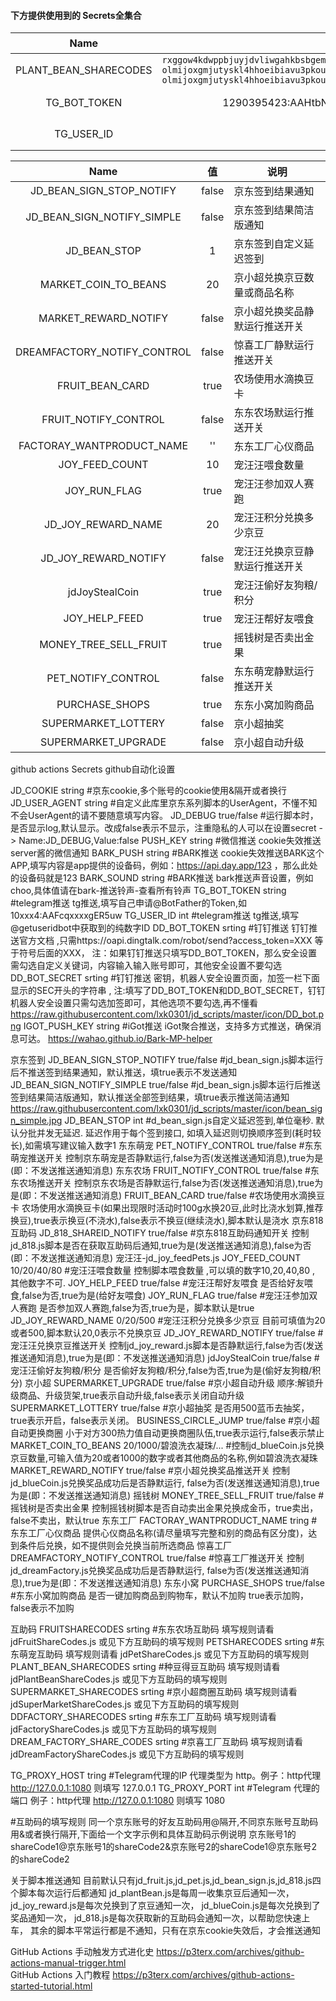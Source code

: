 

#### 下方提供使用到的 **Secrets全集合**

| Name                    |   值   | 说明                                                         |
| :---------------------: | :----------: | ------------------------------------------------------------ |
| PLANT_BEAN_SHARECODES | `rxggow4kdwppbjuyjdvliwgahkbsbgemalhzlhy@qmnmamd3ukiwrd53w4fjmpmb6c7yyogrbfj2rry` `olmijoxgmjutyskl4hhoeibiavu3pkou3keebla@qmnmamd3ukiwrd53w4fjmpmb6c7yyogrbfj2rry` `olmijoxgmjutyskl4hhoeibiavu3pkou3keebla@rxggow4kdwppbjuyjdvliwgahkbsbgemalhzlhy` | 种豆得豆互助码 |
| TG_BOT_TOKEN | 1290395423:AAHtbN3JApDKAJCHPIVN7SF1Zkby5cluPk4 | telegram推送 |
| TG_USER_ID | 1049578757 | telegram推送 |

| Name                    |   值   | 说明                                                         |
| :---------------------: | :----------: | ------------------------------------------------------------ |
| JD_BEAN_SIGN_STOP_NOTIFY | false | 京东签到结果通知 |
| JD_BEAN_SIGN_NOTIFY_SIMPLE | false | 京东签到结果简洁版通知 |
| JD_BEAN_STOP | 1 | 京东签到自定义延迟签到 |
| MARKET_COIN_TO_BEANS | 20 | 京小超兑换京豆数量或商品名称 |
| MARKET_REWARD_NOTIFY | false | 京小超兑换奖品静默运行推送开关 |
| DREAMFACTORY_NOTIFY_CONTROL | false | 惊喜工厂静默运行推送开关 |
| FRUIT_BEAN_CARD | true |农场使用水滴换豆卡 |
| FRUIT_NOTIFY_CONTROL | false |东东农场默运行推送开关 |
| FACTORAY_WANTPRODUCT_NAME | '' | 东东工厂心仪商品 |
| JOY_FEED_COUNT | 10 | 宠汪汪喂食数量 |
| JOY_RUN_FLAG | true | 宠汪汪参加双人赛跑 |
| JD_JOY_REWARD_NAME | 20 | 宠汪汪积分兑换多少京豆 |
| JD_JOY_REWARD_NOTIFY | false | 宠汪汪兑换京豆静默运行推送开关 |
| jdJoyStealCoin | true | 宠汪汪偷好友狗粮/积分 |
| JOY_HELP_FEED | true | 宠汪汪帮好友喂食 |
| MONEY_TREE_SELL_FRUIT | true | 摇钱树是否卖出金果 |
| PET_NOTIFY_CONTROL | false | 东东萌宠静默运行推送开关 |
| PURCHASE_SHOPS | true | 东东小窝加购商品 |
| SUPERMARKET_LOTTERY | false | 京小超抽奖 |
| SUPERMARKET_UPGRADE | false | 京小超自动升级 |

github actions Secrets
github自动化设置

JD_COOKIE string #京东cookie,多个账号的cookie使用&隔开或者换行
JD_USER_AGENT string #自定义此库里京东系列脚本的UserAgent，不懂不知不会UserAgent的请不要随意填写内容。
JD_DEBUG true/false #运行脚本时，是否显示log,默认显示。改成false表示不显示，注重隐私的人可以在设置secret -> Name:JD_DEBUG,Value:false
PUSH_KEY string #微信推送 cookie失效推送server酱的微信通知
BARK_PUSH string #BARK推送 cookie失效推送BARK这个APP,填写内容是app提供的设备码，例如：https://api.day.app/123 ，那么此处的设备码就是123
BARK_SOUND string #BARK推送 bark推送声音设置，例如choo,具体值请在bark-推送铃声-查看所有铃声
TG_BOT_TOKEN string #telegram推送 tg推送,填写自己申请@BotFather的Token,如10xxx4:AAFcqxxxxgER5uw
TG_USER_ID int #telegram推送 tg推送,填写@getuseridbot中获取到的纯数字ID
DD_BOT_TOKEN srting #钉钉推送 钉钉推送官方文档 ,只需https://oapi.dingtalk.com/robot/send?access_token=XXX 等于符号后面的XXX， 注：如果钉钉推送只填写DD_BOT_TOKEN，那么安全设置需勾选自定义关键词，内容输入输入账号即可，其他安全设置不要勾选
DD_BOT_SECRET srting #钉钉推送 密钥，机器人安全设置页面，加签一栏下面显示的SEC开头的字符串 , 注:填写了DD_BOT_TOKEN和DD_BOT_SECRET，钉钉机器人安全设置只需勾选加签即可，其他选项不要勾选,再不懂看 https://raw.githubusercontent.com/lxk0301/jd_scripts/master/icon/DD_bot.png
IGOT_PUSH_KEY string #iGot推送 iGot聚合推送，支持多方式推送，确保消息可达。 https://wahao.github.io/Bark-MP-helper

京东签到
JD_BEAN_SIGN_STOP_NOTIFY true/false #jd_bean_sign.js脚本运行后不推送签到结果通知，默认推送，填true表示不发送通知
JD_BEAN_SIGN_NOTIFY_SIMPLE true/false #jd_bean_sign.js脚本运行后推送签到结果简洁版通知，默认推送全部签到结果，填true表示推送简洁通知 https://raw.githubusercontent.com/lxk0301/jd_scripts/master/icon/bean_sign_simple.jpg
JD_BEAN_STOP int #d_bean_sign.js自定义延迟签到,单位毫秒. 默认分批并发无延迟. 延迟作用于每个签到接口, 如填入延迟则切换顺序签到(耗时较长),如需填写建议输入数字1
东东萌宠
PET_NOTIFY_CONTROL true/false #东东萌宠推送开关 控制京东萌宠是否静默运行,false为否(发送推送通知消息),true为是(即：不发送推送通知消息)
东东农场
FRUIT_NOTIFY_CONTROL true/false #东东农场推送开关 控制京东农场是否静默运行,false为否(发送推送通知消息),true为是(即：不发送推送通知消息)
FRUIT_BEAN_CARD true/false #农场使用水滴换豆卡 农场使用水滴换豆卡(如果出现限时活动时100g水换20豆,此时比浇水划算,推荐换豆),true表示换豆(不浇水),false表示不换豆(继续浇水),脚本默认是浇水
京东818互助码
JD_818_SHAREID_NOTIFY true/false #京东818互助码通知开关 控制jd_818.js脚本是否在获取互助码后通知,true为是(发送推送通知消息),false为否(即：不发送推送通知消息)
宠汪汪-jd_joy_feedPets.js
JOY_FEED_COUNT 10/20/40/80 #宠汪汪喂食数量 控制脚本喂食数量 ,可以填的数字10,20,40,80 , 其他数字不可.
JOY_HELP_FEED true/false #宠汪汪帮好友喂食 是否给好友喂食,false为否,true为是(给好友喂食)
JOY_RUN_FLAG true/false #宠汪汪参加双人赛跑 是否参加双人赛跑,false为否,true为是，脚本默认是true
JD_JOY_REWARD_NAME 0/20/500 #宠汪汪积分兑换多少京豆 目前可填值为20或者500,脚本默认20,0表示不兑换京豆
JD_JOY_REWARD_NOTIFY true/false #宠汪汪兑换京豆推送开关 控制jd_joy_reward.js脚本是否静默运行,false为否(发送推送通知消息),true为是(即：不发送推送通知消息)
jdJoyStealCoin true/false #宠汪汪偷好友狗粮/积分 是否偷好友狗粮/积分,false为否,true为是(偷好友狗粮/积分)
京小超
SUPERMARKET_UPGRADE true/false #京小超自动升级 顺序:解锁升级商品、升级货架,true表示自动升级,false表示关闭自动升级
SUPERMARKET_LOTTERY true/false #京小超抽奖 是否用500蓝币去抽奖，true表示开启，false表示关闭。
BUSINESS_CIRCLE_JUMP true/false #京小超自动更换商圈 小于对方300热力值自动更换商圈队伍,true表示运行,false表示禁止
MARKET_COIN_TO_BEANS 20/1000/碧浪洗衣凝珠/... #控制jd_blueCoin.js兑换京豆数量,可输入值为20或者1000的数字或者其他商品的名称,例如碧浪洗衣凝珠
MARKET_REWARD_NOTIFY true/false #京小超兑换奖品推送开关 控制jd_blueCoin.js兑换奖品成功后是否静默运行, false为否(发送推送通知消息),true为是(即：不发送推送通知消息)
摇钱树
MONEY_TREE_SELL_FRUIT true/false #摇钱树是否卖出金果 控制摇钱树脚本是否自动卖出金果兑换成金币，true卖出，false不卖出，默认true
东东工厂
FACTORAY_WANTPRODUCT_NAME tring #东东工厂心仪商品 提供心仪商品名称(请尽量填写完整和别的商品有区分度)，达到条件后兑换，如不提供则会兑换当前所选商品
惊喜工厂
DREAMFACTORY_NOTIFY_CONTROL true/false #惊喜工厂推送开关 控制jd_dreamFactory.js兑换奖品成功后是否静默运行, false为否(发送推送通知消息),true为是(即：不发送推送通知消息)
东东小窝
PURCHASE_SHOPS true/false #东东小窝加购商品 是否一键加购商品到购物车，默认不加购 true表示加购，false表示不加购

互助码
FRUITSHARECODES srting #东东农场互助码 填写规则请看 jdFruitShareCodes.js 或见下方互助码的填写规则
PETSHARECODES srting #东东萌宠互助码 填写规则请看 jdPetShareCodes.js 或见下方互助码的填写规则
PLANT_BEAN_SHARECODES srting #种豆得豆互助码 填写规则请看 jdPlantBeanShareCodes.js 或见下方互助码的填写规则
SUPERMARKET_SHARECODES srting #京小超商圈互助码 填写规则请看 jdSuperMarketShareCodes.js 或见下方互助码的填写规则 
DDFACTORY_SHARECODES srting #东东工厂互助码 填写规则请看 jdFactoryShareCodes.js 或见下方互助码的填写规则
DREAM_FACTORY_SHARE_CODES srting #京喜工厂互助码 填写规则请看 jdDreamFactoryShareCodes.js 或见下方互助码的填写规则

TG_PROXY_HOST tring #Telegram代理的IP 代理类型为 http。例子：http代理 http://127.0.0.1:1080 则填写 127.0.0.1
TG_PROXY_PORT int #Telegram 代理的端口 例子：http代理 http://127.0.0.1:1080 则填写 1080

#互助码的填写规则
同一个京东账号的好友互助码用@隔开,不同京东账号互助码用&或者换行隔开,下面给一个文字示例和具体互助码示例说明
京东账号1的shareCode1@京东账号1的shareCode2&京东账号2的shareCode1@京东账号2的shareCode2

关于脚本推送通知
目前默认只有jd_fruit.js,jd_pet.js,jd_bean_sign.js,jd_818.js四个脚本每次运行后都通知
jd_plantBean.js是每周一收集京豆后通知一次，
jd_joy_reward.js是每次兑换到了京豆通知一次，
jd_blueCoin.js是每次兑换到了奖品通知一次，
jd_818.js是每次获取新的互助码会通知一次，以帮助您快速上车，
其余的脚本平常运行都是不通知，只有在京东cookie失效后，才会推送通知

GitHub Actions 手动触发方式进化史 https://p3terx.com/archives/github-actions-manual-trigger.html    
GitHub Actions 入门教程 https://p3terx.com/archives/github-actions-started-tutorial.html